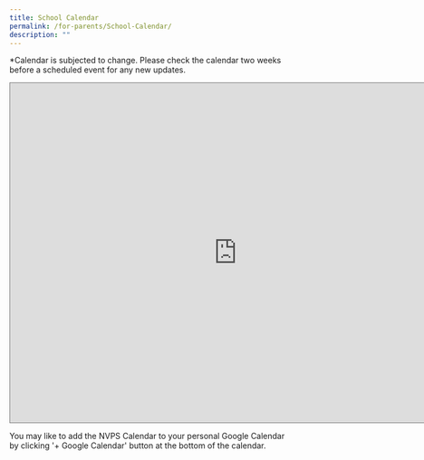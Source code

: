 ```yaml
---
title: School Calendar
permalink: /for-parents/School-Calendar/
description: ""
---
```

\*Calendar is subjected to change. Please check the calendar two weeks before a scheduled event for any new updates.  


<iframe src="https://calendar.google.com/calendar/embed?height=600&wkst=1&bgcolor=%23ffffff&ctz=Asia%2FSingapore&src=bW9lLmVkdS5zZ191YmRhYW1wMzRycG1pNThrYXZpcG5wa3Jvb0Bncm91cC5jYWxlbmRhci5nb29nbGUuY29t&src=ZW4uc2luZ2Fwb3JlI2hvbGlkYXlAZ3JvdXAudi5jYWxlbmRhci5nb29nbGUuY29t&color=%23795548&color=%23EF6C00" style="border:solid 1px #777" width="800" height="600" frameborder="0" scrolling="no"></iframe>


You may like to add the NVPS Calendar to your personal Google Calendar by clicking '+ Google Calendar' button at the bottom of the calendar.
